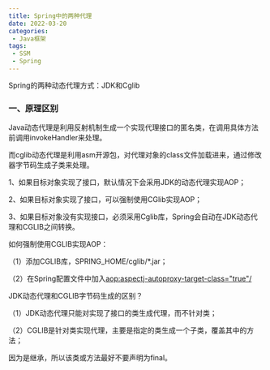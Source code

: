 ```yaml
---
title: Spring中的两种代理
date: 2022-03-20
categories:
 - Java框架
tags:
 - SSM
 - Spring
---
```


Spring的两种动态代理方式：JDK和Cglib

### 一、原理区别

Java动态代理是利用反射机制生成一个实现代理接口的匿名类，在调用具体方法前调用invokeHandler来处理。

而cglib动态代理是利用asm开源包，对代理对象的class文件加载进来，通过修改器字节码生成子类来处理。

1、如果目标对象实现了接口，默认情况下会采用JDK的动态代理实现AOP；

2、如果目标对象实现了接口，可以强制使用CGlib实现AOP；

3、如果目标对象没有实现接口，必须采用Cglib库，Spring会自动在JDK动态代理和CGLIB之间转换。

如何强制使用CGLIB实现AOP：

（1）添加CGLIB库，SPRING_HOME/cglib/*.jar；

（2）在Spring配置文件中加入<aop:aspectj-autoproxy-target-class="true"/>

JDK动态代理和CGLIB字节码生成的区别？

（1）JDK动态代理只能对实现了接口的类生成代理，而不针对类；

（2）CGLIB是针对类实现代理，主要是指定的类生成一个子类，覆盖其中的方法；

因为是继承，所以该类或方法最好不要声明为final。
